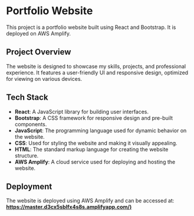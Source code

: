 
# Portfolio Website

This project is a portfolio website built using React and Bootstrap. It is deployed on AWS Amplify.

## Project Overview

The website is designed to showcase my skills, projects, and professional experience. It features a user-friendly UI and responsive design, optimized for viewing on various devices.


## Tech Stack

- **React**: A JavaScript library for building user interfaces.
- **Bootstrap**: A CSS framework for responsive design and pre-built components.
- **JavaScript**: The programming language used for dynamic behavior on the website.
- **CSS**: Used for styling the website and making it visually appealing.
- **HTML**: The standard markup language for creating the website structure.
- **AWS Amplify**: A cloud service used for deploying and hosting the website.
## Deployment

The website is deployed using AWS Amplify and can be accessed at: **[https://master.d3cx5sblfx4s8s.amplifyapp.com/)](https://master.d3cx5sblfx4s8s.amplifyapp.com/)**


